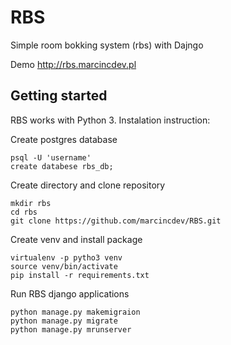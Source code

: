 # RBS

Simple room bokking system (rbs) with Dajngo

Demo http://rbs.marcincdev.pl

## Getting started

RBS works with Python 3. Instalation instruction:

Create postgres database
```
psql -U 'username'
create databese rbs_db;
```
Create directory and clone repository
```
mkdir rbs
cd rbs
git clone https://github.com/marcincdev/RBS.git
```
Create venv and install package 
```
virtualenv -p pytho3 venv
source venv/bin/activate
pip install -r requirements.txt
```
Run RBS django applications
```
python manage.py makemigraion
python manage.py migrate
python manage.py mrunserver
```

